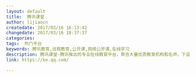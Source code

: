 ```yaml
---
layout: default
title:  腾讯课堂
author: lijiaocn
createdate: 2017/03/16 16:13:42
changedate: 2017/03/16 18:37:37
categories:
tags:  热门平台
keywords: 腾讯教育,远程教育,公开课,网络公开课,在线学习
description: 腾讯课堂-腾讯推出的专业在线教育平台，聚合大量优质教育机构和名师，下设职业培训、公务员考试、托福雅思、考证考级、英语口语、中小学教育等众多在线学习精品课程，打造老师在线上课教学、学生及时互动学习的课堂。腾讯课堂，学习成就梦想！
link: https://ke.qq.com/

---
```

